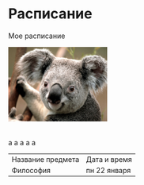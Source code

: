 # Расписание
Мое расписание
<p>
    <a href="https://www.facebook.com/profile.php?id=100013570174014&ref=br_rs" target="_blank">
        <img src="https://raw.githubusercontent.com/hennir/test/master/Koala.jpg" width="200"/>
    </a>
</p>
<br />
а
а
а
а
а
<br />
<table>
    <tr>
        <td>Название предмета</td>
      <td>Дата и время</td>
    </tr>
    <tr>
        <td>Философия</td>
        <td>пн 22 января</td>
    </tr>
</table>
